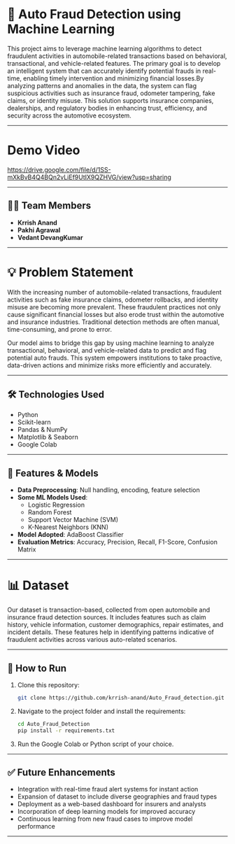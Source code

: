 # 🧠 Auto Fraud Detection using Machine Learning        
This project aims to leverage machine learning algorithms to detect fraudulent activities in automobile-related transactions based on behavioral, transactional, and vehicle-related features. The primary goal is to develop an intelligent system that can accurately identify potential frauds in real-time, enabling timely intervention and minimizing financial losses.By analyzing patterns and anomalies in the data, the system can flag suspicious activities such as insurance fraud, odometer tampering, fake claims, or identity misuse. This solution supports insurance companies, dealerships, and regulatory bodies in enhancing trust, efficiency, and security across the automotive ecosystem.

---

# Demo Video

https://drive.google.com/file/d/1SS-mXkBvB4Q4BQn2vLiEf9UtIX9QZHVG/view?usp=sharing

---

## 👨‍💻 Team Members

- **Krrish Anand**  
- **Pakhi Agrawal**  
- **Vedant DevangKumar**  

---
# 💡 Problem Statement

With the increasing number of automobile-related transactions, fraudulent activities such as fake insurance claims, odometer rollbacks, and identity misuse are becoming more prevalent. These fraudulent practices not only cause significant financial losses but also erode trust within the automotive and insurance industries. Traditional detection methods are often manual, time-consuming, and prone to error.

Our model aims to bridge this gap by using machine learning to analyze transactional, behavioral, and vehicle-related data to predict and flag potential auto frauds. This system empowers institutions to take proactive, data-driven actions and minimize risks more efficiently and accurately.

---
## 🛠️ Technologies Used

- Python  
- Scikit-learn  
- Pandas & NumPy  
- Matplotlib & Seaborn  
- Google Colab

---
## 🧪 Features & Models

- **Data Preprocessing**: Null handling, encoding, feature selection  
- **Some ML Models Used**:
  - Logistic Regression  
  - Random Forest  
  - Support Vector Machine (SVM)  
  - K-Nearest Neighbors (KNN)
- **Model Adopted**: AdaBoost Classifier
- **Evaluation Metrics**: Accuracy, Precision, Recall, F1-Score, Confusion Matrix  

---

# 📊 Dataset
Our dataset is transaction-based, collected from open automobile and insurance fraud detection sources. It includes features such as claim history, vehicle information, customer demographics, repair estimates, and incident details. These features help in identifying patterns indicative of fraudulent activities across various auto-related scenarios.

---

## 🚀 How to Run

1. Clone this repository:
   ```bash
   git clone https://github.com/krrish-anand/Auto_Fraud_detection.git
   ```

2. Navigate to the project folder and install the requirements:
   ```bash
   cd Auto_Fraud_Detection
   pip install -r requirements.txt
   ```

3. Run the Google Colab or Python script of your choice.

---

## ✅ Future Enhancements

- Integration with real-time fraud alert systems for instant action
- Expansion of dataset to include diverse geographies and fraud types
- Deployment as a web-based dashboard for insurers and analysts
- Incorporation of deep learning models for improved accuracy
- Continuous learning from new fraud cases to improve model performance

---

